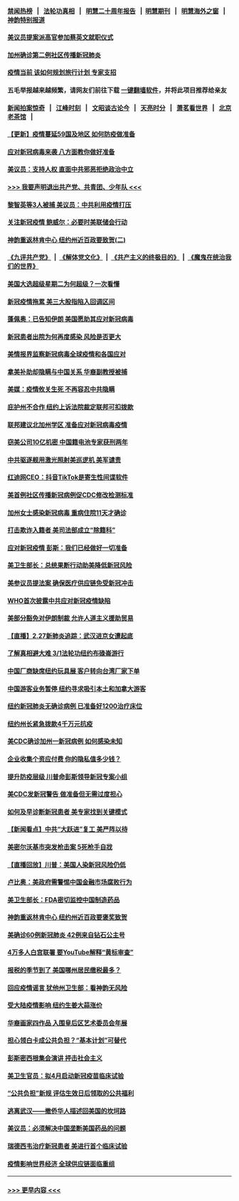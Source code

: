 #### [禁闻热榜](热点新闻.md?=0)  &nbsp;&nbsp;|&nbsp;&nbsp; [法轮功真相](https://github.com/gfw-breaker/truth/blob/master/README.md?=0) &nbsp;&nbsp;|&nbsp;&nbsp; [明慧二十周年报告](https://github.com/gfw-breaker/mh-reports/blob/master/README.md?=0) &nbsp;&nbsp;|&nbsp;&nbsp;[明慧期刊](https://github.com/gfw-breaker/mh-qikan) &nbsp;&nbsp;|&nbsp;&nbsp; [明慧海外之窗](https://github.com/gfw-breaker/mh-news/blob/master/README.md?=0) &nbsp;&nbsp;|&nbsp;&nbsp; [神韵特别报道](https://github.com/gfw-breaker/mh-news/blob/master/shenyun.md?=0)
#### [美议员提案派高官参加蔡英文就职仪式](../pages/nsc412/n11904166.md?t=02291202) 
#### [加州确诊第二例社区传播新冠肺炎](../pages/nsc412/n11904070.md?t=02291202) 
#### [疫情当前 该如何规划旅行计划 专家支招](../pages/nsc412/n11903865.md?t=02291202) 
#### 五毛举报越来越频繁，请网友们前往下载 [一键翻墙软件](https://github.com/gfw-breaker/ssr-accounts)，并将此项目推荐给亲友
#### [新闻拍案惊奇](https://github.com/gfw-breaker/banned-news/blob/master/pages/link4.md) &nbsp;&nbsp;|&nbsp;&nbsp; [江峰时刻](https://github.com/gfw-breaker/banned-news/blob/master/pages/link4.md) &nbsp;&nbsp;|&nbsp;&nbsp; [文昭谈古论今](https://github.com/gfw-breaker/banned-news/blob/master/pages/link4.md) &nbsp;&nbsp;|&nbsp;&nbsp; [天亮时分](https://github.com/gfw-breaker/banned-news/blob/master/pages/link4.md) &nbsp;&nbsp;|&nbsp;&nbsp; [萧茗看世界](https://github.com/gfw-breaker/banned-news/blob/master/pages/link4.md) &nbsp;&nbsp;|&nbsp;&nbsp; [北京老茶馆](https://github.com/gfw-breaker/banned-news/blob/master/pages/link4.md) &nbsp;&nbsp;|&nbsp;&nbsp; 
#### [【更新】疫情蔓延59国及地区 如何防疫做准备](../pages/nsc412/n11890652.md?t=02291202) 
#### [应对新冠病毒来袭 八方面教你做好准备](../pages/nsc412/n11903736.md?t=02291202) 
#### [美议员：支持人权 直面中共邪恶拒绝政治中立](../pages/nsc412/n11903790.md?t=02291202) 
#### [>>> 我要声明退出共产党、共青团、少年队 <<<](https://github.com/begood0513/goodnews/blob/master/quit/letter.md) 
#### [黎智英等3人被捕 美议员：中共利用疫情打压](../pages/nsc412/n11903768.md?t=02291202) 
#### [关注新冠疫情 鲍威尔：必要时美联储会行动](../pages/nsc412/n11903672.md?t=02291202) 
#### [神韵重返林肯中心 纽约州近百政要致贺(二)](../pages/nsc412/n11897500.md?t=02291202) 
#### [《九评共产党》](https://github.com/begood0513/9ping.md/blob/master/README.md) &nbsp;|&nbsp; [《解体党文化》](../../../../jtdwh.md/blob/master/README.md)  &nbsp;|&nbsp; [《共产主义的终极目的》](../../../../gczydzjmd.md/blob/master/README.md) &nbsp;|&nbsp; [《魔鬼在统治我们的世界》](../../../../mgztzwmdsj.md/blob/master/README.md) 
#### [美国大选超级星期二为何超级？一次看懂](../pages/nsc412/n11903490.md?t=02291202) 
#### [新冠疫情拖累 美三大股指陷入回调区间](../pages/nsc412/n11903211.md?t=02291202) 
#### [蓬佩奥：已告知伊朗 美国愿助其应对新冠病毒](../pages/nsc412/n11903212.md?t=02291202) 
#### [新冠患者出院为何再度感染 风险是否更大](../pages/nsc412/n11903262.md?t=02291202) 
#### [美情报界监察新冠病毒全球疫情和各国应对](../pages/nsc412/n11903098.md?t=02291202) 
#### [拿美补助却隐瞒与中国关系 华裔副教授被捕](../pages/nsc412/n11901687.md?t=02291202) 
#### [美媒：疫情攸关生死 不再容忍中共隐瞒](../pages/nsc412/n11901694.md?t=02291202) 
#### [庇护州不合作  纽约上诉法院裁定联邦可扣拨款](../pages/nsc412/n11902238.md?t=02291202) 
#### [联邦建议北加州学区 准备应对新冠病毒疫情](../pages/nsc412/n11902448.md?t=02291202) 
#### [窃美公司10亿机密 中国籍电池专家获刑两年](../pages/nsc412/n11901996.md?t=02291202) 
#### [中共驱逐舰用激光照射美巡逻机 美军谴责](../pages/nsc412/n11901964.md?t=02291202) 
#### [红迪网CEO：抖音TikTok是寄生性间谍软件](../pages/nsc412/n11901675.md?t=02291202) 
#### [美首例社区传播新冠病例促CDC修改检测标准](../pages/nsc412/n11901490.md?t=02291202) 
#### [加州女士感染新冠病毒 重病住院11天才确诊](../pages/nsc412/n11901246.md?t=02291202) 
#### [打击欺诈入籍者 美司法部成立“除籍科”](../pages/nsc412/n11901364.md?t=02291202) 
#### [应对新冠疫情 彭斯：我们已经做好一切准备](../pages/nsc412/n11901268.md?t=02291202) 
#### [美卫生部长：总统果断行动助美降低新冠风险](../pages/nsc412/n11900906.md?t=02291202) 
#### [美参议员提法案 确保医疗供应链免受新冠冲击](../pages/nsc412/n11901144.md?t=02291202) 
#### [WHO首次披露中共应对新冠疫情缺陷](../pages/nsc412/n11900978.md?t=02291202) 
#### [美部分豁免对伊朗制裁 允许人道主义援助贸易](../pages/nsc412/n11900859.md?t=02291202) 
#### [【直播】2.27新肺炎追踪：武汉进京女遭起底](../pages/nsc412/n11900415.md?t=02291202) 
#### [了解真相避大难  3/1法轮功纽约布碌崙游行](../pages/nsc412/n11899501.md?t=02291202) 
#### [中国厂商缺席纽约玩具展  客户转向台湾厂家下单](../pages/nsc412/n11899505.md?t=02291202) 
#### [中国游客业务暂停  纽约寻求吸引本土和加拿大游客](../pages/nsc412/n11899492.md?t=02291202) 
#### [纽约新冠肺炎无确诊病例  已准备好1200治疗床位](../pages/nsc412/n11899474.md?t=02291202) 
#### [纽约州长紧急拨款4千万元抗疫](../pages/nsc412/n11899477.md?t=02291202) 
#### [美CDC确诊加州一新冠病例 如何感染未知](../pages/nsc412/n11899165.md?t=02291202) 
#### [企业收集个资应付费 你的隐私值多少钱？](../pages/nsc412/n11898097.md?t=02291202) 
#### [提升防疫层级 川普命彭斯领导新冠专案小组](../pages/nsc412/n11898934.md?t=02291202) 
#### [美CDC发新冠警告 做准备但无需过度担心](../pages/nsc412/n11898923.md?t=02291202) 
#### [如何及早诊断新冠患者 美专家找到关键模式](../pages/nsc412/n11898626.md?t=02291202) 
#### [【新闻看点】中共“大跃进”复工 美严阵以待](../pages/nsc412/n11898221.md?t=02291202) 
#### [美密尔沃基市突发枪击案 5死枪手自戕](../pages/nsc412/n11898687.md?t=02291202) 
#### [【直播回放】川普：美国人染新冠风险仍低](../pages/nsc412/n11898088.md?t=02291202) 
#### [卢比奥：美政府需警惕中国金融市场腐败行为](../pages/nsc412/n11898327.md?t=02291202) 
#### [美卫生部长：FDA密切监控中国制造药品](../pages/nsc412/n11898231.md?t=02291202) 
#### [神韵重返林肯中心 纽约州近百政要褒奖致贺](../pages/nsc412/n11893366.md?t=02291202) 
#### [美确诊60例新冠肺炎 42例来自钻石公主号](../pages/nsc412/n11898098.md?t=02291202) 
#### [4万多人白宫联署 要YouTube解释“黄标审查”](../pages/nsc412/n11897803.md?t=02291202) 
#### [报税的季节到了 美国哪州居民缴税最多？](../pages/nsc412/n11897626.md?t=02291202) 
#### [回应疫情谣言 犹他州卫生部：看神韵无风险](../pages/nsc412/n11896078.md?t=02291202) 
#### [受大陆疫情影响  纽约生姜大蒜涨价](../pages/nsc412/n11896485.md?t=02291202) 
#### [华裔画家四作品  入围皇后区艺术委员会年展](../pages/nsc412/n11896497.md?t=02291202) 
#### [担心领白卡成公共负担？“基本计划”可替代](../pages/nsc412/n11896478.md?t=02291202) 
#### [彭斯密西根集会演讲 抨击社会主义](../pages/nsc412/n11896543.md?t=02291202) 
#### [美卫生官员：拟4月启动新冠疫苗临床试验](../pages/nsc412/n11896357.md?t=02291202) 
#### [“公共负担”新规  评估生效日后领取的公共福利](../pages/nsc412/n11893847.md?t=02291202) 
#### [逃离武汉——撤侨华人描述回美国的坎坷路](../pages/nsc412/n11895897.md?t=02291202) 
#### [美议员：必须解决中国垄断美国药品的问题](../pages/nsc412/n11895991.md?t=02291202) 
#### [瑞德西韦治疗新冠患者 美进行首个临床试验](../pages/nsc412/n11895845.md?t=02291202) 
#### [疫情影响世界经济 全球供应链面临重组](../pages/nsc412/n11895634.md?t=02291202) 

----
#### [ >>> 更早内容 <<< ](../indexes/nsc412-earlier.md)
